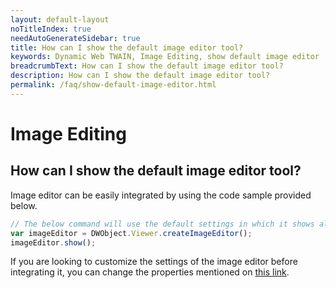```yaml
---
layout: default-layout
noTitleIndex: true
needAutoGenerateSidebar: true
title: How can I show the default image editor tool?
keywords: Dynamic Web TWAIN, Image Editing, show default image editor
breadcrumbText: How can I show the default image editor tool?
description: How can I show the default image editor tool?
permalink: /faq/show-default-image-editor.html
---
```


# Image Editing

## How can I show the default image editor tool?

Image editor can be easily integrated by using the code sample provided below.

```javascript
// The below command will use the default settings in which it shows all buttons in toolbar and also takes up entire screen.
var imageEditor = DWObject.Viewer.createImageEditor();
imageEditor.show();
```

If you are looking to customize the settings of the image editor before integrating it, you can change the properties mentioned on <a href="{{site.info}}api/WebTwain_Viewer.html#createimageeditor" target="_blank">this link</a>.
